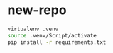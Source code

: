 # new-repo

```bash
virtualenv .venv
source .venv/Script/activate
pip install -r requirements.txt
```